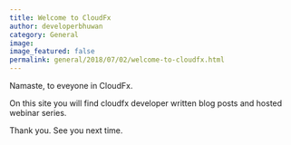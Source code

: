 ```yaml
---
title: Welcome to CloudFx
author: developerbhuwan
category: General
image:
image_featured: false
permalink: general/2018/07/02/welcome-to-cloudfx.html
---
```

Namaste, to eveyone in CloudFx.

On this site you will find cloudfx developer written blog posts and hosted webinar series.

Thank you. See you next time.
